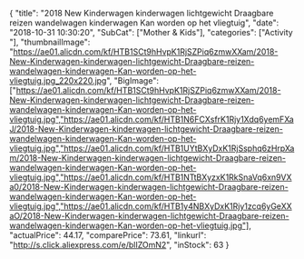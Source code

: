 {
	"title": "2018 New Kinderwagen kinderwagen lichtgewicht Draagbare reizen wandelwagen kinderwagen Kan worden op het vliegtuig",
	"date": "2018-10-31 10:30:20",
	"SubCat": ["Mother & Kids"],
	"categories": ["Activity "],
	"thumbnailImage": "https://ae01.alicdn.com/kf/HTB1SCt9hHvpK1RjSZPiq6zmwXXam/2018-New-Kinderwagen-kinderwagen-lichtgewicht-Draagbare-reizen-wandelwagen-kinderwagen-Kan-worden-op-het-vliegtuig.jpg_220x220.jpg",
	"BigImage": ["https://ae01.alicdn.com/kf/HTB1SCt9hHvpK1RjSZPiq6zmwXXam/2018-New-Kinderwagen-kinderwagen-lichtgewicht-Draagbare-reizen-wandelwagen-kinderwagen-Kan-worden-op-het-vliegtuig.jpg","https://ae01.alicdn.com/kf/HTB1N6FCXsfrK1Rjy1Xdq6yemFXaJ/2018-New-Kinderwagen-kinderwagen-lichtgewicht-Draagbare-reizen-wandelwagen-kinderwagen-Kan-worden-op-het-vliegtuig.jpg","https://ae01.alicdn.com/kf/HTB1UYtBXyDxK1RjSsphq6zHrpXam/2018-New-Kinderwagen-kinderwagen-lichtgewicht-Draagbare-reizen-wandelwagen-kinderwagen-Kan-worden-op-het-vliegtuig.jpg","https://ae01.alicdn.com/kf/HTB1NTtBXyzxK1RkSnaVq6xn9VXa0/2018-New-Kinderwagen-kinderwagen-lichtgewicht-Draagbare-reizen-wandelwagen-kinderwagen-Kan-worden-op-het-vliegtuig.jpg","https://ae01.alicdn.com/kf/HTB1y4NBXyDxK1Rjy1zcq6yGeXXaO/2018-New-Kinderwagen-kinderwagen-lichtgewicht-Draagbare-reizen-wandelwagen-kinderwagen-Kan-worden-op-het-vliegtuig.jpg"],
	"actualPrice": 44.17,
	"comparePrice": 73.61,
	"linkurl": "http://s.click.aliexpress.com/e/blIZOmN2",
	"inStock": 63
}
